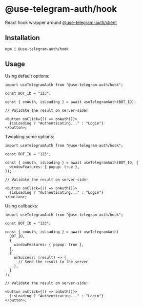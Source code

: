 # @use-telegram-auth/hook

React hook wrapper around [@use-telegram-auth/client](https://github.com/cs-balazs/use-telegram-auth/tree/main/packages/client)

## Installation

`npm i @use-telegram-auth/hook`

## Usage

Using default options:

```tsx
import useTelegramAuth from "@use-telegram-auth/hook";

const BOT_ID = "123";

const { onAuth, isLoading } = await useTelegramAuth(BOT_ID);

// Validate the result on server-side!

<button onClick={() => onAuth()}>
  {isLoading ? "Authenticating..." : "Login"}
</button>;
```

Tweaking some options:

```tsx
import useTelegramAuth from "@use-telegram-auth/hook";

const BOT_ID = "123";

const { onAuth, isLoading } = await useTelegramAuth(BOT_ID, {
  windowFeatures: { popup: true },
});

// Validate the result on server-side!

<button onClick={() => onAuth()}>
  {isLoading ? "Authenticating..." : "Login"}
</button>;
```

Using callbacks:

```tsx
import useTelegramAuth from "@use-telegram-auth/hook";

const BOT_ID = "123";

const { onAuth, isLoading } = await useTelegramAuth(
  BOT_ID,
  {
    windowFeatures: { popup: true },
  },
  {
    onSuccess: (result) => {
      // Send the result to the server
    },
  }
);

// Validate the result on server-side!

<button onClick={() => onAuth()}>
  {isLoading ? "Authenticating..." : "Login"}
</button>;
```
